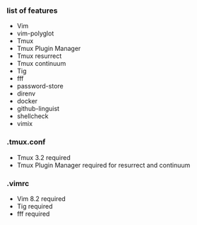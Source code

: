 ### list of features

- Vim
- vim-polyglot
- Tmux
- Tmux Plugin Manager
- Tmux resurrect
- Tmux continuum
- Tig
- fff
- password-store
- direnv
- docker
- github-linguist
- shellcheck
- vimix

### .tmux.conf

- Tmux 3.2 required
- Tmux Plugin Manager required for resurrect and continuum

### .vimrc

- Vim 8.2 required
- Tig required
- fff required
